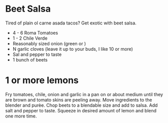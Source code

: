 Beet Salsa
================

Tired of plain ol carne asada tacos? Get exotic with beet salsa.

* 4 - 6 Roma Tomatoes
* 1 - 2 Chile Verde
* Reasonably sized onion (green or )
* N garlic cloves (leave it up to your buds, I like 10 or more)
* Sal and pepper to taste
* 1 bunch of beets
# 1 or more lemons

Fry tomatoes, chile, onion and garlic in a pan on or about medium until they are brown and tomato skins are peeling away. Move ingredients to the blender and purèe. Chop beets to a blendable size and add to salsa. Add salt and pepper to taste. Squeeze in desired amount of lemon and blend one more time.
